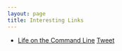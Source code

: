 ```yaml
---
layout: page
title: Interesting Links
---
```


- <a href="http://stephenramsay.us/2011/04/09/life-on-the-command-line/" target="_blank">Life on the Command Line</a>
<a href="https://twitter.com/share" class="twitter-share-button" data-via="nelsonkigen">Tweet</a>
<script>!function(d,s,id){var js,fjs=d.getElementsByTagName(s)[0],p=/^http:/.test(d.location)?'http':'https';if(!d.getElementById(id)){js=d.createElement(s);js.id=id;js.src=p+'://platform.twitter.com/widgets.js';fjs.parentNode.insertBefore(js,fjs);}}(document, 'script', 'twitter-wjs');</script>
